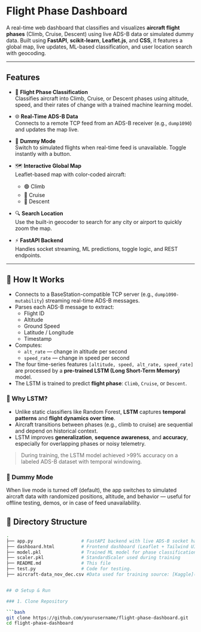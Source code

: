 # Flight Phase Dashboard

A real-time web dashboard that classifies and visualizes **aircraft flight phases** (Climb, Cruise, Descent) using live ADS-B data or simulated dummy data. Built using **FastAPI**, **scikit-learn**, **Leaflet.js**, and **CSS**, it features a global map, live updates, ML-based classification, and user location search with geocoding.

---

## Features

- 🔮 **Flight Phase Classification**  
  Classifies aircraft into Climb, Cruise, or Descent phases using altitude, speed, and their rates of change with a trained machine learning model.

- 🌐 **Real-Time ADS-B Data**  
  Connects to a remote TCP feed from an ADS-B receiver (e.g., `dump1090`) and updates the map live.

- 🧪 **Dummy Mode**  
  Switch to simulated flights when real-time feed is unavailable. Toggle instantly with a button.

- 🗺️ **Interactive Global Map**  
  Leaflet-based map with color-coded aircraft:
  - 🟢 Climb
  - 🔵 Cruise
  - 🔴 Descent

- 🔍 **Search Location**  
  Use the built-in geocoder to search for any city or airport to quickly zoom the map.

- ⚡ **FastAPI Backend**  
  Handles socket streaming, ML predictions, toggle logic, and REST endpoints.

---

## 🧠 How It Works

- Connects to a BaseStation-compatible TCP server (e.g., `dump1090-mutability`) streaming real-time ADS-B messages.
- Parses each ADS-B message to extract:
  - Flight ID
  - Altitude
  - Ground Speed
  - Latitude / Longitude
  - Timestamp
- Computes:
  - `alt_rate` — change in altitude per second
  - `speed_rate` — change in speed per second
- The four time-series features `[altitude, speed, alt_rate, speed_rate]` are processed by a **pre-trained LSTM (Long Short-Term Memory)** model.
- The LSTM is trained to predict **flight phase**: `Climb`, `Cruise`, or `Descent`.

### 🧠 Why LSTM?

- Unlike static classifiers like Random Forest, **LSTM** captures **temporal patterns** and **flight dynamics over time**.
- Aircraft transitions between phases (e.g., climb to cruise) are sequential and depend on historical context.
- LSTM improves **generalization**, **sequence awareness**, and **accuracy**, especially for overlapping phases or noisy telemetry.

> During training, the LSTM model achieved >99% accuracy on a labeled ADS-B dataset with temporal windowing.

### 🧪 Dummy Mode

When live mode is turned off (default), the app switches to simulated aircraft data with randomized positions, altitude, and behavior — useful for offline testing, demos, or in case of feed unavailability.

## 📁 Directory Structure

```bash
.
├── app.py                  # FastAPI backend with live ADS-B socket handler
├── dashboard.html          # Frontend dashboard (Leaflet + Tailwind UI)
├── model.pkl               # Trained ML model for phase classification
├── scaler.pkl              # StandardScaler used during training
├── README.md               # This file
├── test.py                 # Code for testing.
├── aircraft-data_nov_dec.csv #Data used for training source: [Kaggle](https://www.kaggle.com/datasets/brianwarner/aircraft-data-from-nov-2022-through-dec-31-2022)


## ⚙️ Setup & Run

### 1. Clone Repository

```bash
git clone https://github.com/yourusername/flight-phase-dashboard.git
cd flight-phase-dashboard
